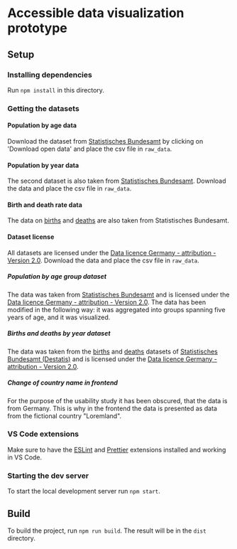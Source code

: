 # Accessible data visualization prototype

## Setup

### Installing dependencies

Run `npm install` in this directory.

### Getting the datasets

#### Population by age data

Download the dataset from [Statistisches Bundesamt](https://service.destatis.de/bevoelkerungspyramide/index.html#!y=2018) by clicking on 'Download open data' and place the csv file in `raw_data`.

#### Population by year data

The second dataset is also taken from [Statistisches Bundesamt](https://www-genesis.destatis.de/genesis//online?operation=table&code=12411-0001&bypass=true&levelindex=0&levelid=1665860931032). Download the data and place the csv file in `raw_data`.

#### Birth and death rate data

The data on [births](https://www-genesis.destatis.de/genesis//online?operation=table&code=12612-0001) and [deaths](https://www-genesis.destatis.de/genesis//online?operation=table&code=12613-0002) are also taken from Statistisches Bundesamt.

#### Dataset license

All datasets are licensed under the [Data licence Germany - attribution - Version 2.0](https://www.govdata.de/dl-de/by-2-0). Download the data and place the csv file in `raw_data`.

##### Population by age group dataset

The data was taken from [Statistisches Bundesamt](https://service.destatis.de/bevoelkerungspyramide/index.html#!y=2018)
and is licensed under the [Data licence Germany - attribution - Version 2.0](https://www.govdata.de/dl-de/by-2-0). The data has been modified in the following way: it was aggregated
into groups spanning five years of age, and it was visualized.

##### Births and deaths by year dataset

The data was taken from the [births](https://www-genesis.destatis.de/genesis//online?operation=table&code=12612-0001)
and [deaths](https://www-genesis.destatis.de/genesis//online?operation=table&code=12613-0002)
datasets of [Statistisches Bundesamt (Destatis)](https://www.destatis.de/) and is licensed under the [Data licence Germany - attribution - Version 2.0](https://www.govdata.de/dl-de/by-2-0).

##### Change of country name in frontend

For the purpose of the usability study it has been obscured, that the data is from Germany. This is why in the frontend the data is presented as data from the fictional country "Loremland".

### VS Code extensions

Make sure to have the [ESLint](https://marketplace.visualstudio.com/items?itemName=dbaeumer.vscode-eslint) and [Prettier](https://marketplace.visualstudio.com/items?itemName=esbenp.prettier-vscode) extensions installed and working in VS Code.

### Starting the dev server

To start the local development server run `npm start`.

## Build

To build the project, run `npm run build`. The result will be in the `dist` directory.
